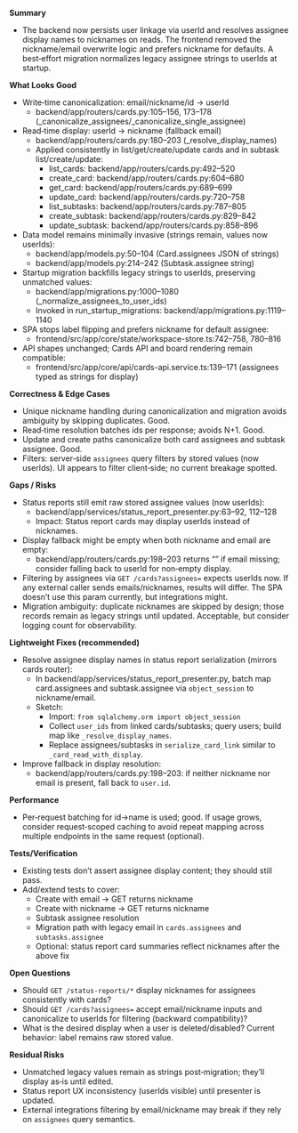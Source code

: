 **Summary**
- The backend now persists user linkage via userId and resolves assignee display names to nicknames on reads. The frontend removed the nickname/email overwrite logic and prefers nickname for defaults. A best‑effort migration normalizes legacy assignee strings to userIds at startup.

**What Looks Good**
- Write‑time canonicalization: email/nickname/id → userId
  - backend/app/routers/cards.py:105–156, 173–178 (_canonicalize_assignees/_canonicalize_single_assignee)
- Read‑time display: userId → nickname (fallback email)
  - backend/app/routers/cards.py:180–203 (_resolve_display_names)
  - Applied consistently in list/get/create/update cards and in subtask list/create/update:
    - list_cards: backend/app/routers/cards.py:492–520
    - create_card: backend/app/routers/cards.py:604–680
    - get_card: backend/app/routers/cards.py:689–699
    - update_card: backend/app/routers/cards.py:720–758
    - list_subtasks: backend/app/routers/cards.py:787–805
    - create_subtask: backend/app/routers/cards.py:829–842
    - update_subtask: backend/app/routers/cards.py:858–896
- Data model remains minimally invasive (strings remain, values now userIds):
  - backend/app/models.py:50–104 (Card.assignees JSON of strings)
  - backend/app/models.py:214–242 (Subtask.assignee string)
- Startup migration backfills legacy strings to userIds, preserving unmatched values:
  - backend/app/migrations.py:1000–1080 (_normalize_assignees_to_user_ids)
  - Invoked in run_startup_migrations: backend/app/migrations.py:1119–1140
- SPA stops label flipping and prefers nickname for default assignee:
  - frontend/src/app/core/state/workspace-store.ts:742–758, 780–816
- API shapes unchanged; Cards API and board rendering remain compatible:
  - frontend/src/app/core/api/cards-api.service.ts:139–171 (assignees typed as strings for display)

**Correctness & Edge Cases**
- Unique nickname handling during canonicalization and migration avoids ambiguity by skipping duplicates. Good.
- Read‑time resolution batches ids per response; avoids N+1. Good.
- Update and create paths canonicalize both card assignees and subtask assignee. Good.
- Filters: server‑side `assignees` query filters by stored values (now userIds). UI appears to filter client‑side; no current breakage spotted.

**Gaps / Risks**
- Status reports still emit raw stored assignee values (now userIds):
  - backend/app/services/status_report_presenter.py:63–92, 112–128
  - Impact: Status report cards may display userIds instead of nicknames.
- Display fallback might be empty when both nickname and email are empty:
  - backend/app/routers/cards.py:198–203 returns “” if email missing; consider falling back to userId for non‑empty display.
- Filtering by assignees via `GET /cards?assignees=` expects userIds now. If any external caller sends emails/nicknames, results will differ. The SPA doesn’t use this param currently, but integrations might.
- Migration ambiguity: duplicate nicknames are skipped by design; those records remain as legacy strings until updated. Acceptable, but consider logging count for observability.

**Lightweight Fixes (recommended)**
- Resolve assignee display names in status report serialization (mirrors cards router):
  - In backend/app/services/status_report_presenter.py, batch map card.assignees and subtask.assignee via `object_session` to nickname/email.
  - Sketch:
    - Import: `from sqlalchemy.orm import object_session`
    - Collect `user_ids` from linked cards/subtasks; query users; build map like `_resolve_display_names`.
    - Replace assignees/subtasks in `serialize_card_link` similar to `_card_read_with_display`.
- Improve fallback in display resolution:
  - backend/app/routers/cards.py:198–203: if neither nickname nor email is present, fall back to `user.id`.

**Performance**
- Per‑request batching for id→name is used; good. If usage grows, consider request‑scoped caching to avoid repeat mapping across multiple endpoints in the same request (optional).

**Tests/Verification**
- Existing tests don’t assert assignee display content; they should still pass.
- Add/extend tests to cover:
  - Create with email → GET returns nickname
  - Create with nickname → GET returns nickname
  - Subtask assignee resolution
  - Migration path with legacy email in `cards.assignees` and `subtasks.assignee`
  - Optional: status report card summaries reflect nicknames after the above fix

**Open Questions**
- Should `GET /status-reports/*` display nicknames for assignees consistently with cards?
- Should `GET /cards?assignees=` accept email/nickname inputs and canonicalize to userIds for filtering (backward compatibility)?
- What is the desired display when a user is deleted/disabled? Current behavior: label remains raw stored value.

**Residual Risks**
- Unmatched legacy values remain as strings post‑migration; they’ll display as‑is until edited.
- Status report UX inconsistency (userIds visible) until presenter is updated.
- External integrations filtering by email/nickname may break if they rely on `assignees` query semantics.